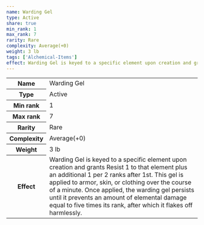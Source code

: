 ```yaml
---
name: Warding Gel
type: Active
share: true
min_rank: 1
max_rank: 7
rarity: Rare
complexity: Average(+0)
weight: 3 lb
tags: ['Alchemical-Items']
effect: Warding Gel is keyed to a specific element upon creation and grants Resist 1 to that element plus an additional 1 per 2 ranks after 1st. This gel is applied to armor, skin, or clothing over the course of a minute. Once applied, the warding gel persists until it prevents an amount of elemental damage equal to five times its rank, after which it flakes off harmlessly.
---
```

<p><span style="overflow-x: auto;"><table><tbody><tr><th>Name</th><td>Warding Gel</td></tr><tr><th>Type</th><td>Active</td></tr><tr><th>Min rank</th><td>1</td></tr><tr><th>Max rank</th><td>7</td></tr><tr><th>Rarity</th><td>Rare</td></tr><tr><th>Complexity</th><td>Average(+0)</td></tr><tr><th>Weight</th><td>3 lb</td></tr><tr><th>Effect</th><td>Warding Gel is keyed to a specific element upon creation and grants Resist 1 to that element plus an additional 1 per 2 ranks after 1st. This gel is applied to armor, skin, or clothing over the course of a minute. Once applied, the warding gel persists until it prevents an amount of elemental damage equal to five times its rank, after which it flakes off harmlessly.</td></tr></tbody></table></span></p>